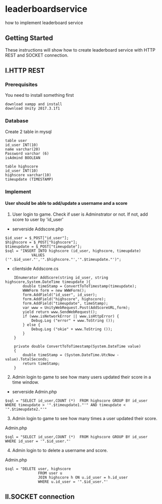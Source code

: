 # leaderboardservice
how to implement leaderboard service


## Getting Started

These instructions will show how to create leaderboard service with HTTP REST and SOCKET connection.

## I.HTTP REST
### Prerequisites

You need to install something first

```
download xampp and install
download Unity 2017.3.1f1
```

### Database
Create 2 table in mysql
```
table user
id_user INT(10)
name varchar(20)
Password varchar (6)
isAdmind BOOLEAN
```

```
table highscore
id_user INT(10)
highscore varchar(10)
timeupdate (TIMESTAMP)

```
### Implement
#### User should be able to add/update a username and a score
1. User login to game. Check if user is Adminstrator or not. If not, add score to user by 'id_user'
* serverside
Addscore.php
```
$id_user = $_POST["id_user"];
$highscore = $_POST["highscore"];
$timeupdate = $_POST["timeupdate"];
$sql = "INSERT INTO highscore (id_user, highscore, timeupdate)
			VALUES ('".$id_user."','".$highscore."','".$timeupdate."')";
```
* clientside 
Addscore.cs
```
	IEnumerator AddScore(string id_user, string highscore,System.DateTime timeupdate ){
	    double timeStamp = ConvertToToTimestamp(timeupdate);
		WWWForm form = new WWWForm();
		form.AddField("id_user", id_user);
		form.AddField("highscore", highscore);
		form.AddField("timeupdate", timeStamp);
		var www = UnityWebRequest.Post(AddScoreURL,form);
		yield return www.SendWebRequest();
		if (www.isNetworkError || www.isHttpError) {
			Debug.Log ("error" + www.ToString ());
		} else {
			Debug.Log ("okie" + www.ToString ());
		}
	}
	
	private double ConvertToToTimestamp(System.DateTime value)
    {
        double timeStamp = (System.DateTime.UtcNow - value).TotalSeconds; 
        return timeStamp;
    }
```
2. Admin login to game to see how many users updated their score in a time window.
* serverside
Admin.php
```
$sql = "SELECT id_user,COUNT (*)  FROM highscore GROUP BY id_user WHERE timeupdate > '".$timeupdate1."'" AND timeupdate < '".$timeupdate2."'"
```
3. Admin login to game to see how many times a user updated their score.

Admin.php
```
$sql = "SELECT id_user,COUNT (*)  FROM highscore GROUP BY id_user WHERE id_user = '".$id_user."'
```
4. Admin login to to delete a username and score.

Admin.php
```
$sql = "DELETE user, highscore 
               FROM user u
               JOIN highscore h ON u.id_user = h.id_user
               WHERE u.id_user = '".$id_user."'		  
```

## II.SOCKET connection